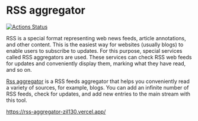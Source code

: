 # RSS aggregator

[![Actions Status](https://github.com/zil130/frontend-project-11/workflows/hexlet-check/badge.svg)](https://github.com/zil130/frontend-project-11/actions)

RSS is a special format representing web news feeds, article annotations, and other content. This is the easiest way for websites (usually blogs) to enable users to subscribe to updates. For this purpose, special services called RSS aggregators are used. These services can check RSS web feeds for updates and conveniently display them, marking what they have read, and so on.

[Rss aggregator](https://rss-aggregator-zil130.vercel.app/) is a RSS feeds aggregator that helps you conveniently read a variety of sources, for example, blogs. You can add an infinite number of RSS feeds, check for updates, and add new entries to the main stream with this tool.

https://rss-aggregator-zil130.vercel.app/
